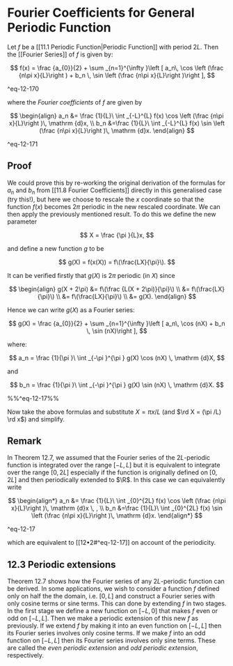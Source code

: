 # Fourier Coefficients for General Periodic Function

Let $f$ be a [[11.1 Periodic Function|Periodic Function]] with period $2L$. Then the [[Fourier Series]] of $f$ is given by:

$$
f(x) = \frac {a_{0}}{2} + \sum _{n=1}^{\infty }\left [ a_n\, \cos \left (\frac {n\pi x}{L}\right ) + b_n \, \sin \left (\frac {n\pi x}{L}\right )\right ], $$

^eq-12-170

where the _Fourier coefficients_ of $f$ are given by


$$ \begin{align} a_n &= \frac {1}{L}\ \int _{-L}^{L} f(x) \cos \left (\frac {n\pi x}{L}\right )\, \mathrm {d}x, \\ b_n &=\frac {1}{L}\ \int _{-L}^{L} f(x) \sin \left (\frac {n\pi x}{L}\right )\, \mathrm {d}x. \end{align} $$

^eq-12-171

## Proof

We could prove this by re-working the original derivation of the formulas for $a_n$ and $b_n$ from [[11.8 Fourier Coefficients]] directly in this generalised case (try this!), but here we choose to rescale the $x$ coordinate so that the function $f(x)$ becomes $2\pi$ periodic in the new rescaled coordinate. We can then apply the previously mentioned result. To do this we define the new parameter

$$
X = \frac {\pi }{L}x,
$$

and define a new function $g$ to be

$$
g(X) = f(x(X)) = f\(\frac{LX}{\pi}\).
$$

It can be verified firstly that $g(X)$ is $2\pi$ periodic (in $X$) since

$$
\begin{align}
g(X + 2\pi)
&= f\(\frac {L(X + 2\pi)}{\pi}\)  \\
&= f\(\frac{LX}{\pi}\)  \\
&= f\(\frac{LX}{\pi}\)  \\
&= g(X). 
\end{align}
$$

Hence we can write $g(X)$ as a Fourier series:

$$
g(X) = \frac {a_{0}}{2} + \sum _{n=1}^{\infty }\left [ a_n\, \cos (nX) + b_n \, \sin (nX)\right ],
$$

where:

$$
a_n = \frac {1}{\pi }\ \int _{-\pi }^{\pi } g(X) \cos (nX) \, \mathrm {d}X,
$$

and

$$
b_n = \frac {1}{\pi }\ \int _{-\pi }^{\pi } g(X) \sin (nX) \, \mathrm {d}X.
$$

%%^eq-12-17%%

Now take the above formulas and substitute $X = \pi x/L$ (and $\rd X = (\pi /L) \rd x$) and simplify.

## Remark

In Theorem 12.7, we assumed that the Fourier series of the $2L$-periodic function is integrated over the range $[-L, L]$ but it is equivalent to integrate over the range $[0,2L]$ especially if the function is originally defined on $[0, 2L]$ and then periodically extended to $\R$. In this case we can equivalently write

$$ \begin{align*} a_n &= \frac {1}{L}\ \int _{0}^{2L} f(x) \cos \left (\frac {n\pi x}{L}\right )\, \mathrm {d}x \, , \\ b_n &=\frac {1}{L}\ \int _{0}^{2L} f(x) \sin \left (\frac {n\pi x}{L}\right )\, \mathrm {d}x. \end{align*} $$

^eq-12-17

which are equivalent to [[12•2#^eq-12-17]] on account of the periodicity.
 
 ## 12.3 Periodic extensions

Theorem 12.7 shows how the Fourier series of any $2L$-periodic function can be derived. In some applications, we wish to consider a function $f$ defined only on half the the domain, i.e. $[0, L]$ and construct a Fourier series with only cosine terms or sine terms. This can done by extending $f$ in two stages. In the first stage we define a new function on $[-L,0]$ that makes $f$ even or odd on $[-L,L]$. Then we make a periodic extension of this new $f$ as previously. If we extend $f$ by making it into an even function on $[-L,L]$ then its Fourier series involves only cosine terms. If we make $f$ into an odd function on $[-L,L]$ then its Fourier series involves only sine terms. These are called the _even periodic extension_ and _odd periodic extension_, respectively.